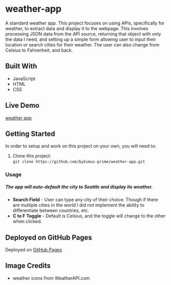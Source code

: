 # weather-app

A standard weather app. This project focuses on using APIs, specifically for weather, to extract data and display it to the webpage. This involves processing JSON data from the API source, returning that object with only the data I need, and setting up a simple form allowing user to input their location or search cities for their weather. The user can also change from Celsius to Fahrenheit, and back.

## Built With 

- JavaScript
- HTML
- CSS

## Live Demo
[weather app](https://bykimus-prime.github.io/weather-app/)

## Getting Started

In order to setup and work on this project on your own, you will need to:

1. Clone this project:  
`git clone https://github.com/bykimus-prime/weather-app.git`

### Usage
##### The app will auto-default the city to Seattle and display its weather.
- **Search Field** - User can type any city of their choice. Though if there are multiple cities in the world I did not implement the ability to differentiate between countries, etc.
- **C to F Toggle** - Default is Celsius, and the toggle will change to the other when clicked.

## Deployed on GitHub Pages

Deployed on [GitHub Pages](https://pages.github.com/)

## Image Credits

- weather icons from WeatherAPI.com